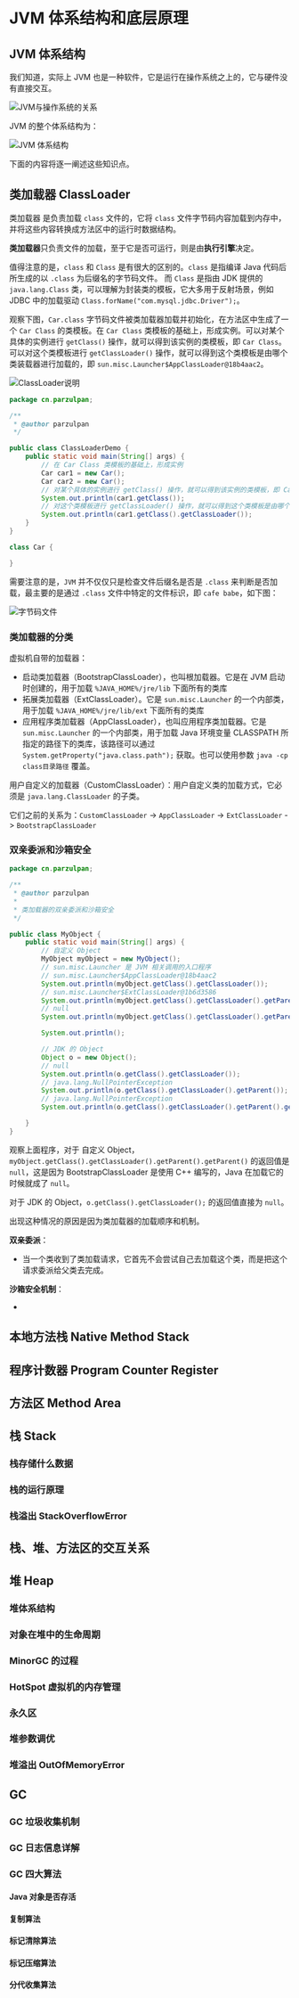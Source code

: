 # JVM 体系结构和底层原理

## JVM 体系结构

我们知道，实际上 JVM 也是一种软件，它是运行在操作系统之上的，它与硬件没有直接交互。

![JVM与操作系统的关系](https://images.cnblogs.com/cnblogs_com/parzulpan/1899738/o_210514075247JVM%E4%B8%8E%E6%93%8D%E4%BD%9C%E7%B3%BB%E7%BB%9F%E7%9A%84%E5%85%B3%E7%B3%BB.png)

JVM 的整个体系结构为：

![JVM 体系结构](https://images.cnblogs.com/cnblogs_com/parzulpan/1899738/o_210514075254JVM%E4%BD%93%E7%B3%BB%E7%BB%93%E6%9E%84.png)

下面的内容将逐一阐述这些知识点。

## 类加载器 ClassLoader

类加载器 是负责加载 `class` 文件的，它将 `class` 文件字节码内容加载到内存中，并将这些内容转换成方法区中的运行时数据结构。

**类加载器**只负责文件的加载，至于它是否可运行，则是由**执行引擎**决定。

值得注意的是，`class` 和 `Class` 是有很大的区别的。`class` 是指编译 Java 代码后所生成的以 `.class` 为后缀名的字节码文件。 而 `Class` 是指由 JDK 提供的 `java.lang.Class` 类，可以理解为封装类的模板，它大多用于反射场景，例如 JDBC 中的加载驱动 `Class.forName("com.mysql.jdbc.Driver");`。

观察下图，`Car.class` 字节码文件被类加载器加载并初始化，在方法区中生成了一个 `Car Class` 的类模板。在 `Car Class` 类模板的基础上，形成实例。可以对某个具体的实例进行 `getClass()` 操作，就可以得到该实例的类模板，即 `Car Class`。可以对这个类模板进行 `getClassLoader()` 操作，就可以得到这个类模板是由哪个类装载器进行加载的，即 `sun.misc.Launcher$AppClassLoader@18b4aac2`。

![ClassLoader说明](https://images.cnblogs.com/cnblogs_com/parzulpan/1899738/o_210514095014ClassLoader%E8%AF%B4%E6%98%8E.png)

```java
package cn.parzulpan;

/**
 * @author parzulpan
 */

public class ClassLoaderDemo {
    public static void main(String[] args) {
        // 在 Car Class 类模板的基础上，形成实例
        Car car1 = new Car();
        Car car2 = new Car();
        // 对某个具体的实例进行 getClass() 操作，就可以得到该实例的类模板，即 Car Class
        System.out.println(car1.getClass());
        // 对这个类模板进行 getClassLoader() 操作，就可以得到这个类模板是由哪个类装载器进行加载的，即 sun.misc.Launcher$AppClassLoader@18b4aac2
        System.out.println(car1.getClass().getClassLoader());
    }
}

class Car {

}
```

需要注意的是，`JVM` 并不仅仅只是检查文件后缀名是否是 `.class` 来判断是否加载，最主要的是通过 `.class` 文件中特定的文件标识，即 `cafe babe`，如下图：

![字节码文件](https://images.cnblogs.com/cnblogs_com/parzulpan/1899738/o_210514114810%E5%AD%97%E8%8A%82%E7%A0%81%E6%96%87%E4%BB%B6.png)



### 类加载器的分类

虚拟机自带的加载器：

* 启动类加载器（BootstrapClassLoader），也叫根加载器。它是在 JVM 启动时创建的，用于加载 `%JAVA_HOME%/jre/lib` 下面所有的类库
* 拓展类加载器（ExtClassLoader）。它是 `sun.misc.Launcher` 的一个内部类，用于加载 `%JAVA_HOME%/jre/lib/ext` 下面所有的类库
* 应用程序类加载器（AppClassLoader），也叫应用程序类加载器。它是 `sun.misc.Launcher` 的一个内部类，用于加载 Java 环境变量 CLASSPATH 所指定的路径下的类库，该路径可以通过 `System.getProperty("java.class.path");` 获取。也可以使用参数 `java -cp class目录路径` 覆盖。

用户自定义的加载器（CustomClassLoader）：用户自定义类的加载方式，它必须是 `java.lang.ClassLoader` 的子类。

它们之前的关系为：`CustomClassLoader` -> `AppClassLoader` -> `ExtClassLoader` -> `BootstrapClassLoader`



### 双亲委派和沙箱安全

```java
package cn.parzulpan;

/**
 * @author parzulpan
 *
 * 类加载器的双亲委派和沙箱安全
 */

public class MyObject {
    public static void main(String[] args) {
        // 自定义 Object
        MyObject myObject = new MyObject();
        // sun.misc.Launcher 是 JVM 相关调用的入口程序
        // sun.misc.Launcher$AppClassLoader@18b4aac2
        System.out.println(myObject.getClass().getClassLoader());
        // sun.misc.Launcher$ExtClassLoader@1b6d3586
        System.out.println(myObject.getClass().getClassLoader().getParent());
        // null
        System.out.println(myObject.getClass().getClassLoader().getParent().getParent());

        System.out.println();

        // JDK 的 Object
        Object o = new Object();
        // null
        System.out.println(o.getClass().getClassLoader());
        // java.lang.NullPointerException
        System.out.println(o.getClass().getClassLoader().getParent());
        // java.lang.NullPointerException
        System.out.println(o.getClass().getClassLoader().getParent().getParent());

    }
}
```

观察上面程序，对于 自定义 Object，`myObject.getClass().getClassLoader().getParent().getParent()` 的返回值是 `null`，这是因为 BootstrapClassLoader 是使用 C++ 编写的，Java 在加载它的时候就成了 `null`。

对于 JDK 的 Object，`o.getClass().getClassLoader();` 的返回值直接为 `null`。

出现这种情况的原因是因为类加载器的加载顺序和机制。

**双亲委派**：

* 当一个类收到了类加载请求，它首先不会尝试自己去加载这个类，而是把这个请求委派给父类去完成。

**沙箱安全机制**：

* 



## 本地方法栈 Native Method Stack





## 程序计数器 Program Counter Register





## 方法区 Method Area



## 栈 Stack

### 栈存储什么数据



### 栈的运行原理



### 栈溢出 StackOverflowError



## 栈、堆、方法区的交互关系



## 堆 Heap

### 堆体系结构



### 对象在堆中的生命周期



### MinorGC 的过程



### HotSpot 虚拟机的内存管理



### 永久区



### 堆参数调优



### 堆溢出 OutOfMemoryError



## GC

### GC 垃圾收集机制



### GC 日志信息详解



### GC 四大算法

#### Java 对象是否存活



#### 复制算法



#### 标记清除算法



#### 标记压缩算法



#### 分代收集算法







